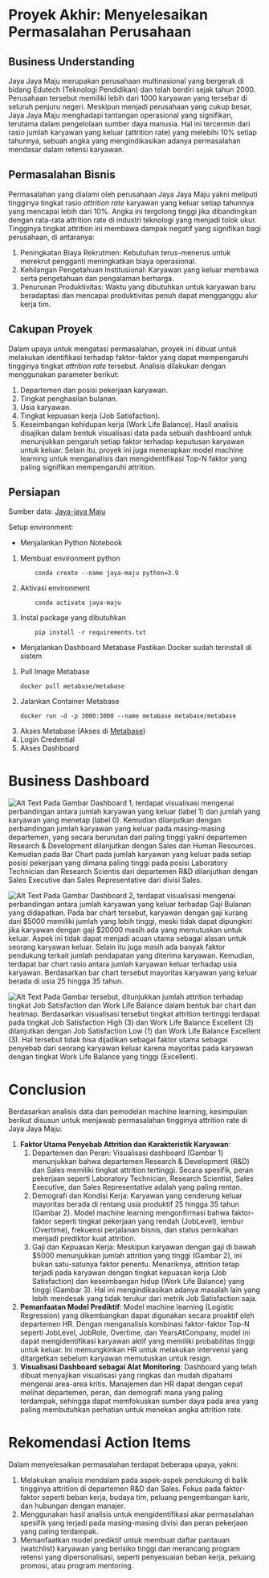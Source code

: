 # **Proyek Akhir: Menyelesaikan Permasalahan Perusahaan**
## **Business Understanding**
Jaya Jaya Maju merupakan perusahaan multinasional yang bergerak di bidang Edutech (Teknologi Pendidikan) dan telah berdiri sejak tahun 2000. Perusahaan tersebut memiliki lebih dari 1000 karyawan yang tersebar di seluruh penjuru negeri. Meskipun menjadi perusahaan yang cukup besar, Jaya Jaya Maju menghadapi tantangan operasional yang signifikan, terutama dalam pengelolaan sumber daya manusia. Hal ini tercermin dari rasio jumlah karyawan yang keluar (attrition rate) yang melebihi 10% setiap tahunnya, sebuah angka yang mengindikasikan adanya permasalahan mendasar dalam retensi karyawan.

## **Permasalahan Bisnis**
Permasalahan yang dialami oleh perusahaan Jaya Jaya Maju yakni meliputi tingginya tingkat rasio *attrition rate* karyawan yang keluar setiap tahunnya yang mencapai lebih dari 10%. Angka ini tergolong tinggi jika dibandingkan dengan rata-rata attrition rate di industri teknologi yang menjadi tolok ukur. Tingginya tingkat attrition ini membawa dampak negatif yang signifikan bagi perusahaan, di antaranya:

1. Peningkatan Biaya Rekrutmen: Kebutuhan terus-menerus untuk merekrut pengganti meningkatkan biaya operasional.
2. Kehilangan Pengetahuan Institusional: Karyawan yang keluar membawa serta pengetahuan dan pengalaman berharga.
3. Penurunan Produktivitas: Waktu yang dibutuhkan untuk karyawan baru beradaptasi dan mencapai produktivitas penuh dapat mengganggu alur kerja tim. 

## **Cakupan Proyek**
Dalam upaya untuk mengatasi permasalahan, proyek ini dibuat untuk melakukan identifikasi terhadap faktor-faktor yang dapat mempengaruhi tingginya tingkat *attrition rate* tersebut. Analisis dilakukan dengan menggunakan parameter berikut:
1. Departemen dan posisi pekerjaan karyawan.
2. Tingkat penghasilan bulanan.
3. Usia karyawan.
4. Tingkat kepuasan kerja (Job Satisfaction).
5. Keseimbangan kehidupan kerja (Work Life Balance). 
Hasil analisis disajikan dalam bentuk visualisasi data pada sebuah dashboard untuk menunjukkan pengaruh setiap faktor terhadap keputusan karyawan untuk keluar. Selain itu, proyek ini juga menerapkan model machine learning untuk menganalisis dan mengidentifikasi Top-N faktor yang paling signifikan mempengaruhi attrition.

## **Persiapan**
Sumber data: [Jaya-jaya Maju](https://github.com/dicodingacademy/dicoding_dataset/tree/main/employee)

Setup environment:
- Menjalankan Python Notebook
1. Membuat environment python
    ```
        conda create --name jaya-maju python=3.9
    ```
2. Aktivasi environment
    ```
        conda activate jaya-maju
    ```
3. Instal package yang dibutuhkan
    ```
        pip install -r requirements.txt
    ```
- Menjalankan Dashboard Metabase
Pastikan Docker sudah terinstall di sistem
1. Pull Image Metabase
   ```
   docker pull metabase/metabase
   ```
2. Jalankan Container Metabase
   ```
   docker run -d -p 3000:3000 --name metabase metabase/metabase
   ```
3. Akses Metabase (Akses di [Metabase](http://localhost:3000))
4. Login Credential
5. Akses Dashboard
# **Business Dashboard**
![Alt Text](dashboard/hamzhrdn-dashboard-1.png)
Pada Gambar Dashboard 1, terdapat visualisasi mengenai perbandingan antara jumlah karyawan yang keluar (label 1) dan jumlah yang karyawan yang menetap (label 0). Kemudian dilanjutkan dengan perbandingan jumlah karyawan yang keluar pada masing-masing departemen, yang secara berurutan dari paling tinggi yakni departemen Research & Development dilanjutkan dengan Sales dan Human Resources. Kemudian pada Bar Chart pada jumlah karyawan yang keluar pada setiap posisi pekerjaan yang dimana paling tinggi pada posisi Laboratory Technician dan Research Scientis dari departemen R&D dilanjutkan dengan Sales Executive dan Sales Representative dari divisi Sales.

![Alt Text](dashboard/hamzhrdn-dashboard-2.png)
Pada Gambar Dashboard 2, terdapat visualisasi mengenai perbandingan antara jumlah karyawan yang keluar terhadap Gaji Bulanan yang didapatkan. Pada bar chart tersebut, karyawan dengan gaji kurang dari $5000 memiliki jumlah yang lebih tinggi, meski tidak dapat dipungkiri jika karyawan dengan gaji $20000 masih ada yang memutuskan untuk keluar. Aspek ini tidak dapat menjadi acuan utama sebagai alasan untuk seorang karyawan keluar. Selain itu juga masih ada banyak faktor pendukung terkait jumlah pendapatan yang diterima karyawan. Kemudian, terdapat bar chart rasio antara jumlah karyawan keluar terhadap usia karyawan. Berdasarkan bar chart tersebut mayoritas karyawan yang keluar berada di usia 25 hingga 35 tahun.

![Alt Text](dashboard/hamzhrdn-dashboard-3.png)
Pada Gambar tersebut, ditunjukkan jumlah attrition terhadap tingkat Job Satisfaction dan Work Life Balance dalam bentuk bar chart dan heatmap. Berdasarkan visualisasi tersebut tingkat attrition tertinggi terdapat pada tingkat Job Satisfaction High (3) dan Work Life Balance Excellent (3) dilanjutkan dengan Job Satisfaction Low (1) dan Work Life Balance Excellent (3). Hal tersebut tidak bisa dijadikan sebagai faktor utama sebagai penyebab dari seorang karyawan keluar karena mayoritas pada karyawan dengan tingkat Work Life Balance yang tinggi (Excellent).

# **Conclusion**
Berdasarkan analisis data dan pemodelan machine learning, kesimpulan berikut disusun untuk menjawab permasalahan tingginya attrition rate di Jaya Jaya Maju:

1. **Faktor Utama Penyebab Attrition dan Karakteristik Karyawan**:
   1. Departemen dan Peran: Visualisasi dashboard (Gambar 1) menunjukkan bahwa departemen Research & Development (R&D) dan Sales memiliki tingkat attrition tertinggi. Secara spesifik, peran pekerjaan seperti Laboratory Technician, Research Scientist, Sales Executive, dan Sales Representative adalah yang paling rentan.
   2. Demografi dan Kondisi Kerja: Karyawan yang cenderung keluar mayoritas berada di rentang usia produktif 25 hingga 35 tahun (Gambar 2). Model machine learning mengonfirmasi bahwa faktor-faktor seperti tingkat pekerjaan yang rendah (JobLevel), lembur (Overtime), frekuensi perjalanan bisnis, dan status pernikahan menjadi prediktor kuat attrition.
   3. Gaji dan Kepuasan Kerja: Meskipun karyawan dengan gaji di bawah $5000 menunjukkan jumlah attrition yang tinggi (Gambar 2), ini bukan satu-satunya faktor penentu. Menariknya, attrition tetap terjadi pada karyawan dengan tingkat kepuasan kerja (Job Satisfaction) dan keseimbangan hidup (Work Life Balance) yang tinggi (Gambar 3). Hal ini mengindikasikan adanya masalah lain yang lebih mendesak yang tidak terukur dari metrik Job Satisfaction saja.
2. **Pemanfaatan Model Prediktif**:
   Model machine learning (Logistic Regression) yang dikembangkan dapat digunakan secara proaktif oleh departemen HR. Dengan menganalisis kombinasi faktor-faktor Top-N seperti JobLevel, JobRole, Overtime, dan YearsAtCompany, model ini dapat mengidentifikasi karyawan aktif yang memiliki probabilitas tinggi untuk keluar. Ini memungkinkan HR untuk melakukan intervensi yang ditargetkan sebelum karyawan memutuskan untuk resign.
3. **Visualisasi Dashboard sebagai Alat Monitoring**:
   Dashboard yang telah dibuat menyajikan visualisasi yang ringkas dan mudah dipahami mengenai area-area kritis. Manajemen dan HR dapat dengan cepat melihat departemen, peran, dan demografi mana yang paling terdampak, sehingga dapat memfokuskan sumber daya pada area yang paling membutuhkan perhatian untuk menekan angka attrition rate.

# **Rekomendasi Action Items**
Dalam menyelesaikan permasalahan terdapat beberapa upaya, yakni:
1. Melakukan analisis mendalam pada aspek-aspek pendukung di balik tingginya attrition di departemen R&D dan Sales. Fokus pada faktor-faktor seperti beban kerja, budaya tim, peluang pengembangan karir, dan hubungan dengan manajer.
2. Menggunakan hasil analisis untuk mengidentifikasi akar permasalahan spesifik yang terjadi pada masing-masing divisi dan peran pekerjaan yang paling terdampak.
3. Memanfaatkan model prediktif untuk membuat daftar pantauan (watchlist) karyawan yang berisiko tinggi dan merancang program retensi yang dipersonalisasi, seperti penyesuaian beban kerja, peluang promosi, atau program mentoring.

